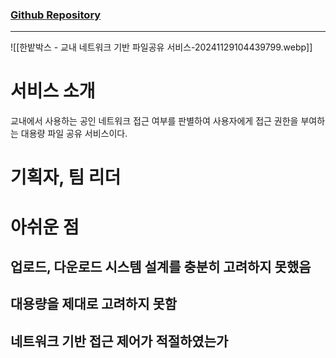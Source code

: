 ### [Github Repository](https://github.com/galaxy4276/HANBAT_BOX)

---

![[한밭박스 - 교내 네트워크 기반 파일공유 서비스-20241129104439799.webp]]

# 서비스 소개
교내에서 사용하는 공인 네트워크 접근 여부를 판별하여 사용자에게 접근 권한을 부여하는 대용량 파일 공유 서비스이다.

# 기획자, 팀 리더


# 아쉬운 점

## 업로드, 다운로드 시스템 설계를 충분히 고려하지 못했음

## 대용량을 제대로 고려하지 못함

## 네트워크 기반 접근 제어가 적절하였는가
